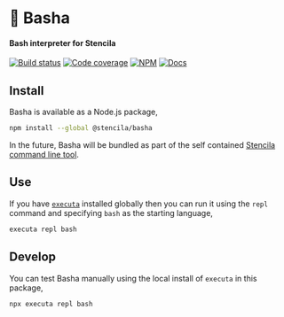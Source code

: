 # 🔨 Basha

#### Bash interpreter for Stencila

[![Build status](https://dev.azure.com/stencila/stencila/_apis/build/status/stencila.basha?branchName=master)](https://dev.azure.com/stencila/stencila/_build/latest?definitionId=1&branchName=master)
[![Code coverage](https://codecov.io/gh/stencila/basha/branch/master/graph/badge.svg)](https://codecov.io/gh/stencila/basha)
[![NPM](https://img.shields.io/npm/v/@stencila/basha.svg?style=flat)](https://www.npmjs.com/package/@stencila/basha)
[![Docs](https://img.shields.io/badge/docs-latest-blue.svg)](https://stencila.github.io/basha/)

## Install

Basha is available as a Node.js package,

```bash
npm install --global @stencila/basha
```

In the future, Basha will be bundled as part of the self contained [Stencila command line tool](https://github.com/stencila/stencila#cli).

## Use

If you have [`executa`](https://github.com/stencila/executa) installed globally then you can run it using the `repl` command and specifying `bash` as the starting language,

```bash
executa repl bash
```

## Develop

You can test Basha manually using the local install of `executa` in this package,

```bash
npx executa repl bash
```
